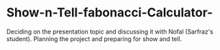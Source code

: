 # Show-n-Tell-fabonacci-Calculator-
Deciding on the presentation topic and discussing it with Nofal (Sarfraz's student). Planning the project and preparing for show and tell.